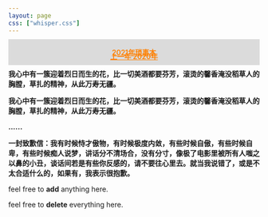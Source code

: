 ```yaml
---
layout: page
css: ["whisper.css"]
---
```


<div class="row">
  <div class="col s12">
      <div class="card hoverable" style="background: #dbdbdb">
        <div class="card-content"
          style="text-align: center;margin: -5px;font-weight: 600;font-optical-sizing: inherit;padding:16px">
            <a href="{{site.baseurl}}/workspace/every_year/whisper_2021" style="color: #FF8000;">2021年琐事本</a>
        </div>
      </div>
  </div>
</div>

<div class="row">
  <div class="col s12">
      <div class="card hoverable" style="background: #dbdbdb">
        <div class="card-content"
          style="text-align: center;margin: -5px;font-weight: 600;font-optical-sizing: inherit;padding:6px;margin-top: -34px;">
            <a href="{{site.baseurl}}/workspace/every_year/whisper_2020" style="color: #FF8000;">上一年 2020年</a>
        </div>
      </div>
  </div>
</div>

                        
<p class='pp'><b>我心中有一簇迎着烈日而生的花，比一切美酒都要芬芳，滚烫的馨香淹没稻草人的胸膛，草扎的精神，从此万寿无疆。</b></p>
<p class='pp'><b>我心中有一簇迎着烈日而生的花，比一切美酒都要芬芳，滚烫的馨香淹没稻草人的胸膛，草扎的精神，从此万寿无疆。</b></p>
<p class='pp'><b>......</b></p>
<p class='pp'><b>一封致歉信：我有时候恃才傲物，有时候极度内敛，有些时候自傲，有些时候自卑，有些时候痴人说梦，讲话分不清场合，没有分寸，像极了电影里被所有人嗤之以鼻的小丑，谈话间若是有些你反感的，请不要往心里去。就当我说错了，或是不太合适什么的，如果有，我表示很抱歉。</b></p>
<p class='pp'>feel free to <b>add</b> anything here.</p>
<p class='pp'>feel free to <b>delete</b> everything here.</p>
